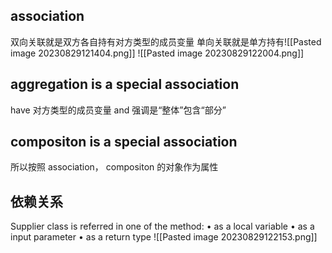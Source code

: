 ## association
双向关联就是双方各自持有对方类型的成员变量
单向关联就是单方持有![[Pasted image 20230829121404.png]]
![[Pasted image 20230829122004.png]]
## aggregation is a special association
have 对方类型的成员变量 and 强调是“整体”包含“部分”
## compositon is a special association
所以按照 association， compositon 的对象作为属性

## 依赖关系 
Supplier class is referred in one of the method:
• as a local variable
• as a input parameter
• as a return type
![[Pasted image 20230829122153.png]]